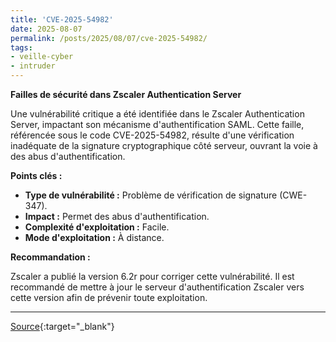 ```yaml
---
title: 'CVE-2025-54982'
date: 2025-08-07
permalink: /posts/2025/08/07/cve-2025-54982/
tags:
- veille-cyber
- intruder
---
```

**Failles de sécurité dans Zscaler Authentication Server**

Une vulnérabilité critique a été identifiée dans le Zscaler Authentication Server, impactant son mécanisme d'authentification SAML. Cette faille, référencée sous le code CVE-2025-54982, résulte d'une vérification inadéquate de la signature cryptographique côté serveur, ouvrant la voie à des abus d'authentification.

**Points clés :**

*   **Type de vulnérabilité :** Problème de vérification de signature (CWE-347).
*   **Impact :** Permet des abus d'authentification.
*   **Complexité d'exploitation :** Facile.
*   **Mode d'exploitation :** À distance.

**Recommandation :**

Zscaler a publié la version 6.2r pour corriger cette vulnérabilité. Il est recommandé de mettre à jour le serveur d'authentification Zscaler vers cette version afin de prévenir toute exploitation.

---
[Source](https://cvemon.intruder.io/cves/CVE-2025-54982){:target="_blank"}
